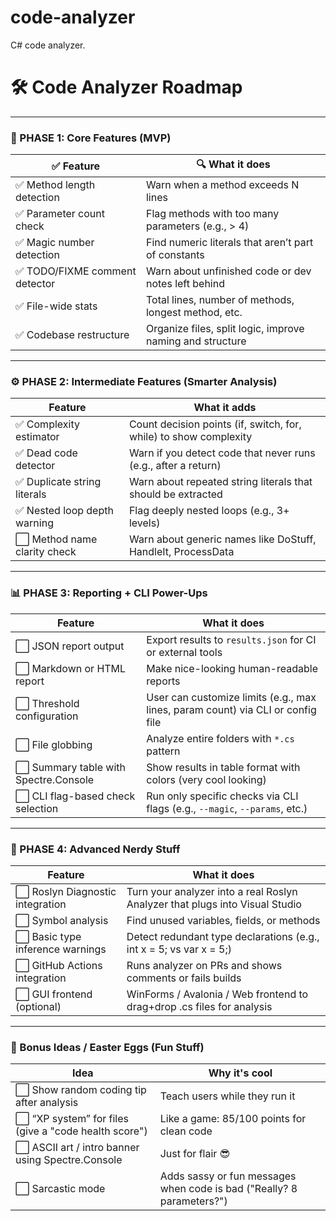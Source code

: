 # code-analyzer
C# code analyzer.

# 🛠️ Code Analyzer Roadmap

---

### 🧱 PHASE 1: Core Features (MVP)

| ✅ Feature                     | 🔍 What it does                                               |
|-------------------------------|---------------------------------------------------------------|
| ✅ Method length detection     | Warn when a method exceeds N lines                           |
| ✅ Parameter count check       | Flag methods with too many parameters (e.g., > 4)            |
| ✅ Magic number detection      | Find numeric literals that aren’t part of constants          |
| ✅ TODO/FIXME comment detector | Warn about unfinished code or dev notes left behind          |
| ✅ File-wide stats             | Total lines, number of methods, longest method, etc.         |
| ✅ Codebase restructure        | Organize files, split logic, improve naming and structure     |


---

### ⚙️ PHASE 2: Intermediate Features (Smarter Analysis)

| Feature                    | What it adds                                              |
|----------------------------|-----------------------------------------------------------|
| ✅ Complexity estimator | Count decision points (if, switch, for, while) to show complexity |
| ✅ Dead code detector | Warn if you detect code that never runs (e.g., after a return)  |
| ✅ Duplicate string literals | Warn about repeated string literals that should be extracted |
| ✅ Nested loop depth warning | Flag deeply nested loops (e.g., 3+ levels)                |
| ⬜ Method name clarity check | Warn about generic names like DoStuff, HandleIt, ProcessData |

---

### 📊 PHASE 3: Reporting + CLI Power-Ups

| Feature                              | What it does                                                                    |
| ------------------------------------ | ------------------------------------------------------------------------------- |
| ⬜ JSON report output                 | Export results to `results.json` for CI or external tools                       |
| ⬜ Markdown or HTML report            | Make nice-looking human-readable reports                                        |
| ⬜ Threshold configuration            | User can customize limits (e.g., max lines, param count) via CLI or config file |
| ⬜ File globbing                      | Analyze entire folders with `*.cs` pattern                                      |
| ⬜ Summary table with Spectre.Console | Show results in table format with colors (very cool looking)                    |
| ⬜ CLI flag-based check selection     | Run only specific checks via CLI flags (e.g., `--magic`, `--params`, etc.)      |


---

### 🧠 PHASE 4: Advanced Nerdy Stuff

| Feature                   | What it does                                              |
|---------------------------|-----------------------------------------------------------|
| ⬜ Roslyn Diagnostic integration | Turn your analyzer into a real Roslyn Analyzer that plugs into Visual Studio |
| ⬜ Symbol analysis         | Find unused variables, fields, or methods                  |
| ⬜ Basic type inference warnings | Detect redundant type declarations (e.g., int x = 5; vs var x = 5;) |
| ⬜ GitHub Actions integration | Runs analyzer on PRs and shows comments or fails builds  |
| ⬜ GUI frontend (optional) | WinForms / Avalonia / Web frontend to drag+drop .cs files for analysis |

---

### 🌱 Bonus Ideas / Easter Eggs (Fun Stuff)

| Idea                          | Why it's cool                                           |
|-------------------------------|---------------------------------------------------------|
| ⬜ Show random coding tip after analysis | Teach users while they run it                     |
| ⬜ “XP system” for files (give a "code health score") | Like a game: 85/100 points for clean code      |
| ⬜ ASCII art / intro banner using Spectre.Console | Just for flair 😎                                  |
| ⬜ Sarcastic mode             | Adds sassy or fun messages when code is bad ("Really? 8 parameters?") |

